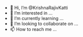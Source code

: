 - 👋 Hi, I’m @KrishnaRajivKatti
- 👀 I’m interested in ...
- 🌱 I’m currently learning ...
- 💞️ I’m looking to collaborate on ...
- 📫 How to reach me ...

<!---
KrishnaRajivKatti/KrishnaRajivKatti is a ✨ special ✨ repository because its `README.md` (this file) appears on your GitHub profile.
You can click the Preview link to take a look at your changes.
--->
